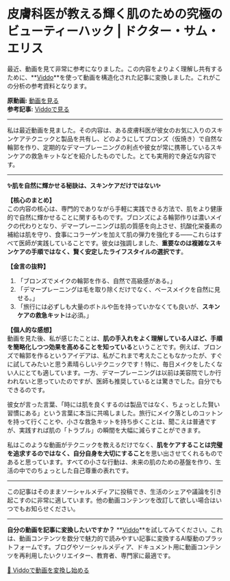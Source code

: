 # 皮膚科医が教える輝く肌のための究極のビューティーハック | ドクター・サム・エリス

最近、動画を見て非常に参考になりました。この内容をよりよく理解し共有するために、**[Viddo](https://viddo.pro/)**を使って動画を構造化された記事に変換しました。これがこの分析の参考資料となります。

**原動画:** [動画を見る](https://www.youtube.com/watch?v=gfARMOdPfUk)  
**参考記事:** [Viddoで見る](https://viddo.pro/zh/video-result/9ed51550-d213-4e4e-81d5-f3fda2aacb62)

---

私は最近動画を見ました。その内容は、ある皮膚科医が彼女のお気に入りのスキンケアテクニックと製品を共有し、どのようにしてブロンズ（仮焼き）で自然な輪郭を作り、定期的なデマープレーニングの利点や彼女が常に携帯しているスキンケアの救急キットなどを紹介したものでした。とても実用的で身近な内容です。

---

**✨肌を自然に輝かせる秘訣は、スキンケアだけではない✨**

**【核心のまとめ】**  
この内容の核心は、専門的でありながら手軽に実践できる方法で、肌をより健康的で自然に輝かせることに関するものです。ブロンズによる輪郭作りは濃いメイクの代わりとなり、デマープレーニングは肌の質感を向上させ、抗酸化栄養素の補給は肌を守り、食事にコラーゲンを加えて肌の弾力を強化する——これらはすべて医師が実践していることです。彼女は強調しました、**重要なのは複雑なスキンケアの手順ではなく、賢く安定したライフスタイルの選択です**。

**【金言の抜粋】**  
1. 「ブロンズでメイクの輪郭を作る、自然で高級感がある。」  
2. 「デマープレーニングは毛を取り除くだけでなく、ベースメイクを自然に見せる。」  
3. 「旅行には必ずしも大量のボトルや缶を持っていかなくても良いが、**スキンケアの救急キット**は必須。」

**【個人的な感想】**  
動画を見た後、私が感じたことは、**肌の手入れをよく理解している人ほど、手順を簡略化しつつ効果を高めることを知っている**ということです。例えば、ブロンズで輪郭を作るというアイデアは、私がこれまで考えたこともなかったが、すぐに試してみたいと思う素晴らしいテクニックです！特に、毎日メイクをしたくない人にとても適しています。一方、デマープレーニングは以前は美容院でしか行われないと思っていたのですが、医師も推奨しているとは驚きでした。自分でもできるのです。

彼女が言った言葉、「時には肌を良くするのは製品ではなく、ちょっとした賢い習慣にある」という言葉に本当に共鳴しました。旅行にメイク落としのコットンを持って行くことや、小さな救急キットを持ち歩くことは、聞こえは普通ですが、実践すれば肌の「トラブル」の瞬間を大幅に減らすことができます。

私はこのような動画がテクニックを教えるだけでなく、**肌をケアすることは完璧を追求するのではなく、自分自身を大切にすること**を思い出させてくれるものであると思っています。すべての小さな行動は、未来の肌のための基盤を作り、生活の中でのちょっとした自己尊重の表れです。

---

この記事はそのままソーシャルメディアに投稿でき、生活のシェアや議論を引き起こすのに非常に適しています。他の動画コンテンツを改訂して欲しい場合はいつでもお知らせください。

---

**自分の動画を記事に変換したいですか？** **[Viddo](https://viddo.pro/)**を試してみてください。これは、動画コンテンツを数分で魅力的で読みやすい記事に変換するAI駆動のプラットフォームです。ブログやソーシャルメディア、ドキュメント用に動画コンテンツを再利用したいクリエイター、教育者、専門家に最適です。

[🚀 Viddoで動画を変換し始める](https://viddo.pro/)